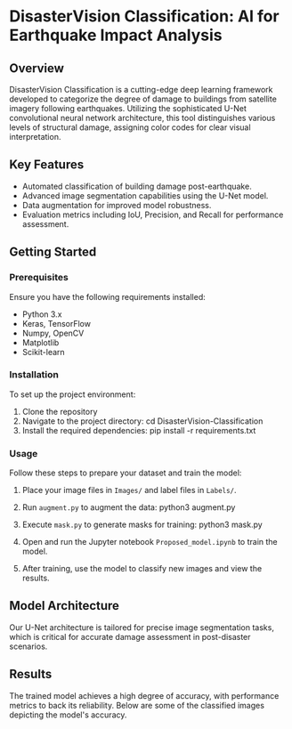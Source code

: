 # DisasterVision Classification: AI for Earthquake Impact Analysis

## Overview

DisasterVision Classification is a cutting-edge deep learning framework developed to categorize the degree of damage to buildings from satellite imagery following earthquakes. Utilizing the sophisticated U-Net convolutional neural network architecture, this tool distinguishes various levels of structural damage, assigning color codes for clear visual interpretation.

## Key Features

- Automated classification of building damage post-earthquake.
- Advanced image segmentation capabilities using the U-Net model.
- Data augmentation for improved model robustness.
- Evaluation metrics including IoU, Precision, and Recall for performance assessment.

## Getting Started

### Prerequisites

Ensure you have the following requirements installed:

- Python 3.x
- Keras, TensorFlow
- Numpy, OpenCV
- Matplotlib
- Scikit-learn

### Installation

To set up the project environment:

1. Clone the repository
2. Navigate to the project directory: cd DisasterVision-Classification
3.  Install the required dependencies: pip install -r requirements.txt


### Usage

Follow these steps to prepare your dataset and train the model:

1. Place your image files in `Images/` and label files in `Labels/`.
2. Run `augment.py` to augment the data: python3 augment.py
3. Execute `mask.py` to generate masks for training: python3 mask.py


4. Open and run the Jupyter notebook `Proposed_model.ipynb` to train the model.

5. After training, use the model to classify new images and view the results.

## Model Architecture

Our U-Net architecture is tailored for precise image segmentation tasks, which is critical for accurate damage assessment in post-disaster scenarios.

## Results

The trained model achieves a high degree of accuracy, with performance metrics to back its reliability. Below are some of the classified images depicting the model's accuracy.





